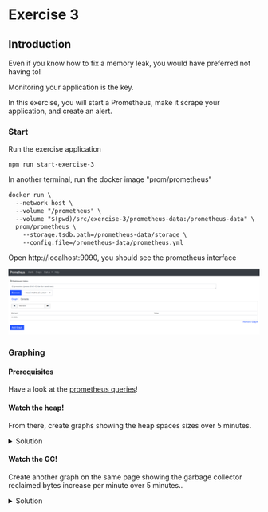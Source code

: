 # Exercise 3


## Introduction

Even if you know how to fix a memory leak,
you would have preferred not having to!

Monitoring your application is the key.

In this exercise, you will start a Prometheus,
make it scrape your application, and create an alert.


### Start

Run the exercise application

```
npm run start-exercise-3
```

In another terminal, run the docker image "prom/prometheus"

```
docker run \
  --network host \
  --volume "/prometheus" \
  --volume "$(pwd)/src/exercise-3/prometheus-data:/prometheus-data" \
  prom/prometheus \
    --storage.tsdb.path=/prometheus-data/storage \
    --config.file=/prometheus-data/prometheus.yml 
```

Open http://localhost:9090, you should see the prometheus interface

![](.README_images/prometheus-ui.png)


### Graphing


#### Prerequisites

Have a look at the [prometheus queries][]!


#### Watch the heap!

From there, create graphs showing
the heap spaces sizes over 5 minutes.

<details>
<summary>Solution</summary>
<p>

 - click on "add graph" to get 2 graphs
 - switch to graph mode for both
 - enter the following queries
   ```
   nodejs_heap_space_size_used_bytes{space="new"}
   ```
   and
   ```
   nodejs_heap_space_size_used_bytes{space="old"}
   ```
 - press "execute" for both

</p>
</details>




#### Watch the GC!

Create another graph on the same page showing
the garbage collector reclaimed bytes increase per minute over 5 minutes..

<details>
<summary>Solution</summary>
<p>

 - click on "add graph"
 - switch to graph mode
 - enter the following query
   ```
   increase(nodejs_gc_reclaimed_bytes_total{}[1m])
   ```
 - check "stacked"
 - press "execute"

Eventually, you should reach this [state](http://localhost:9090/graph?g0.range_input=5m&g0.stacked=0&g0.expr=nodejs_heap_space_size_used_bytes%7Bspace%3D%22new%22%7D&g0.tab=0&g1.range_input=5m&g1.expr=nodejs_heap_space_size_used_bytes%7Bspace%3D%22old%22%7D&g1.tab=0&g2.range_input=5m&g2.expr=increase(nodejs_gc_reclaimed_bytes_total%7B%7D%5B1m%5D)&g2.tab=0).

</p>
</details>


[prometheus queries]: https://prometheus.io/docs/prometheus/latest/querying/basics/
